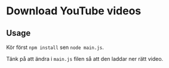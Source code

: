 # Download YouTube videos

## Usage

Kör först `npm install` sen `node main.js`.

Tänk på att ändra i `main.js` filen så att den laddar ner rätt video.
